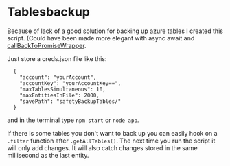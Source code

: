 # Tablesbackup

Because of lack of a good solution for backing up azure tables I created this script.
(Could have been made more elegant with async await and [callBackToPromiseWrapper](https://gist.github.com/kritollm/816b77e0537ff4a13d2f0ba7d1006952).

Just store a creds.json file like this:

```jascript
  {
    "account": "yourAccount",
    "accountKey": "yourAccountKey==",
    "maxTablesSimultaneous": 10,
    "maxEntitiesInFile": 2000,
    "savePath": "safetyBackupTables/"
  }
```
and in the terminal type ```npm start``` or ```node app```.

If there is some tables you don't want to back up you can easily hook on a ```.filter``` function after ```.getAllTables()```.
The next time you run the script it will only add changes. It will also catch changes stored in the same millisecond as the last entity.
